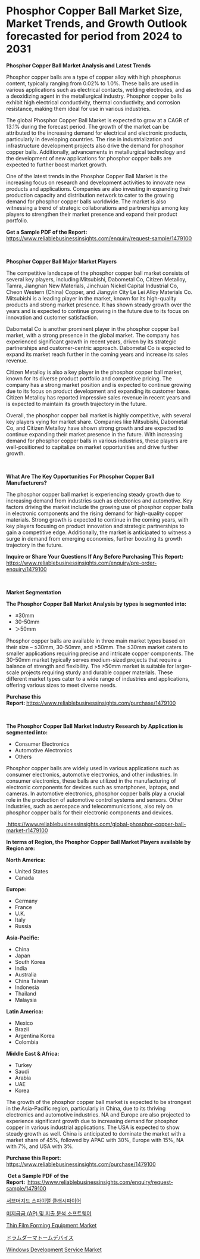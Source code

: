 <p><h1>Phosphor Copper Ball Market Size, Market Trends, and Growth Outlook forecasted for period from 2024 to 2031</h1></p><p><strong>Phosphor Copper Ball Market Analysis and Latest Trends</strong></p>
<p><p>Phosphor copper balls are a type of copper alloy with high phosphorus content, typically ranging from 0.02% to 1.0%. These balls are used in various applications such as electrical contacts, welding electrodes, and as a deoxidizing agent in the metallurgical industry. Phosphor copper balls exhibit high electrical conductivity, thermal conductivity, and corrosion resistance, making them ideal for use in various industries.</p><p>The global Phosphor Copper Ball Market is expected to grow at a CAGR of 13.1% during the forecast period. The growth of the market can be attributed to the increasing demand for electrical and electronic products, particularly in developing countries. The rise in industrialization and infrastructure development projects also drive the demand for phosphor copper balls. Additionally, advancements in metallurgical technology and the development of new applications for phosphor copper balls are expected to further boost market growth.</p><p>One of the latest trends in the Phosphor Copper Ball Market is the increasing focus on research and development activities to innovate new products and applications. Companies are also investing in expanding their production capacity and distribution network to cater to the growing demand for phosphor copper balls worldwide. The market is also witnessing a trend of strategic collaborations and partnerships among key players to strengthen their market presence and expand their product portfolio.</p></p>
<p><strong>Get a Sample PDF of the Report:&nbsp;</strong> <a href="https://www.reliablebusinessinsights.com/enquiry/request-sample/1479100">https://www.reliablebusinessinsights.com/enquiry/request-sample/1479100</a></p>
<p>&nbsp;</p>
<p><strong>Phosphor Copper Ball Major Market Players</strong></p>
<p><p>The competitive landscape of the phosphor copper ball market consists of several key players, including Mitsubishi, Dabometal Co, Citizen Metalloy, Tamra, Jiangnan New Materials, Jinchuan Nickel Capital Industrial Co, Cheon Western (China) Copper, and Jiangyin City Le Lei Alloy Materials Co. Mitsubishi is a leading player in the market, known for its high-quality products and strong market presence. It has shown steady growth over the years and is expected to continue growing in the future due to its focus on innovation and customer satisfaction.</p><p>Dabometal Co is another prominent player in the phosphor copper ball market, with a strong presence in the global market. The company has experienced significant growth in recent years, driven by its strategic partnerships and customer-centric approach. Dabometal Co is expected to expand its market reach further in the coming years and increase its sales revenue.</p><p>Citizen Metalloy is also a key player in the phosphor copper ball market, known for its diverse product portfolio and competitive pricing. The company has a strong market position and is expected to continue growing due to its focus on product development and expanding its customer base. Citizen Metalloy has reported impressive sales revenue in recent years and is expected to maintain its growth trajectory in the future.</p><p>Overall, the phosphor copper ball market is highly competitive, with several key players vying for market share. Companies like Mitsubishi, Dabometal Co, and Citizen Metalloy have shown strong growth and are expected to continue expanding their market presence in the future. With increasing demand for phosphor copper balls in various industries, these players are well-positioned to capitalize on market opportunities and drive further growth.</p></p>
<p>&nbsp;</p>
<p><strong>What Are The Key Opportunities For Phosphor Copper Ball Manufacturers?</strong></p>
<p><p>The phosphor copper ball market is experiencing steady growth due to increasing demand from industries such as electronics and automotive. Key factors driving the market include the growing use of phosphor copper balls in electronic components and the rising demand for high-quality copper materials. Strong growth is expected to continue in the coming years, with key players focusing on product innovation and strategic partnerships to gain a competitive edge. Additionally, the market is anticipated to witness a surge in demand from emerging economies, further boosting its growth trajectory in the future.</p></p>
<p><strong>Inquire or Share Your Questions If Any Before Purchasing This Report:</strong> <a href="https://www.reliablebusinessinsights.com/enquiry/pre-order-enquiry/1479100">https://www.reliablebusinessinsights.com/enquiry/pre-order-enquiry/1479100</a></p>
<p>&nbsp;</p>
<p><strong>Market Segmentation</strong></p>
<p><strong>The Phosphor Copper Ball Market Analysis by types is segmented into:</strong></p>
<p><ul><li>≤30mm</li><li>30-50mm</li><li>＞50mm</li></ul></p>
<p><p>Phosphor copper balls are available in three main market types based on their size – ≤30mm, 30-50mm, and >50mm. The ≤30mm market caters to smaller applications requiring precise and intricate copper components. The 30-50mm market typically serves medium-sized projects that require a balance of strength and flexibility. The >50mm market is suitable for larger-scale projects requiring sturdy and durable copper materials. These different market types cater to a wide range of industries and applications, offering various sizes to meet diverse needs.</p></p>
<p><strong>Purchase this Report:&nbsp;</strong><a href="https://www.reliablebusinessinsights.com/purchase/1479100">https://www.reliablebusinessinsights.com/purchase/1479100</a></p>
<p>&nbsp;</p>
<p><strong>The Phosphor Copper Ball Market Industry Research by Application is segmented into:</strong></p>
<p><ul><li>Consumer Electronics</li><li>Automotive Alectronics</li><li>Others</li></ul></p>
<p><p>Phosphor copper balls are widely used in various applications such as consumer electronics, automotive electronics, and other industries. In consumer electronics, these balls are utilized in the manufacturing of electronic components for devices such as smartphones, laptops, and cameras. In automotive electronics, phosphor copper balls play a crucial role in the production of automotive control systems and sensors. Other industries, such as aerospace and telecommunications, also rely on phosphor copper balls for their electronic components and devices.</p></p>
<p><a href="https://www.reliablebusinessinsights.com/global-phosphor-copper-ball-market-r1479100">&nbsp;https://www.reliablebusinessinsights.com/global-phosphor-copper-ball-market-r1479100</a></p>
<p><strong>In terms of Region, the Phosphor Copper Ball Market Players available by Region are:</strong></p>
<p>
    <p> <strong> North America: </strong>
        <ul>
            <li>United States</li>
            <li>Canada</li>
        </ul>
        </p> 
    <p> <strong> Europe: </strong>
        <ul>
            <li>Germany</li>
            <li>France</li>
            <li>U.K.</li>
            <li>Italy</li>
            <li>Russia</li>
        </ul>
        </p> 
    <p> <strong> Asia-Pacific: </strong>
        <ul>
            <li>China</li>
            <li>Japan</li>
            <li>South Korea</li>
            <li>India</li>
            <li>Australia</li>
            <li>China Taiwan</li>
            <li>Indonesia</li>
            <li>Thailand</li>
            <li>Malaysia</li>
        </ul>
        </p> 
    <p> <strong> Latin America: </strong>
        <ul>
            <li>Mexico</li>
            <li>Brazil</li>
            <li>Argentina Korea</li>
            <li>Colombia</li>
        </ul>
        </p> 
    <p> <strong> Middle East & Africa: </strong>
        <ul>
            <li>Turkey</li>
            <li>Saudi</li>
            <li>Arabia</li>
            <li>UAE</li>
            <li>Korea</li>
        </ul>
    </p>
    </p>
<p><p>The growth of the phosphor copper ball market is expected to be strongest in the Asia-Pacific region, particularly in China, due to its thriving electronics and automotive industries. NA and Europe are also projected to experience significant growth due to increasing demand for phosphor copper in various industrial applications. The USA is expected to show steady growth as well. China is anticipated to dominate the market with a market share of 45%, followed by APAC with 30%, Europe with 15%, NA with 7%, and USA with 3%.</p></p>
<p><strong>Purchase this Report: </strong><a href="https://www.reliablebusinessinsights.com/purchase/1479100">https://www.reliablebusinessinsights.com/purchase/1479100</a></p>
<p>&nbsp;<strong>Get a Sample PDF of the Report:&nbsp;&nbsp;</strong><a href="https://www.reliablebusinessinsights.com/enquiry/request-sample/1479100">https://www.reliablebusinessinsights.com/enquiry/request-sample/1479100</a></p>
<p><strong></strong></p>
<p><p><a href="https://medium.com/@aidenreinger/%EC%B9%A8%EC%A7%80-%EB%82%98%EC%84%A0-%EB%B6%84%EB%A5%98%EA%B8%B0-%EC%8B%9C%EC%9E%A5-%EC%8B%9C%EC%9E%A5-%EC%A0%90%EC%9C%A0%EC%9C%A8-%EC%8B%9C%EC%9E%A5-%ED%8A%B8%EB%A0%8C%EB%93%9C-%EA%B7%B8%EB%A6%AC%EA%B3%A0-%EB%AF%B8%EB%9E%98-%EC%84%B1%EC%9E%A5-%ED%83%90%EC%83%89-3e63b65167c8">서브머지드 스파이럴 클래시파이어</a></p><p><a href="https://medium.com/@clairhane1954/%EC%A7%80%EA%B8%89-%EA%B3%84%EC%A0%95-ap-%EB%B0%8F-%EC%A7%80%EC%B6%9C-%EB%B6%84%EC%84%9D-%EC%86%8C%ED%94%84%ED%8A%B8%EC%9B%A8%EC%96%B4-%EC%8B%9C%EC%9E%A5-%EA%B7%9C%EB%AA%A8-%EC%8B%9C%EC%9E%A5-%EC%A0%84%EB%A7%9D-%EB%B0%8F-%EC%8B%9C%EC%9E%A5-%EC%98%88%EC%B8%A1-2024%EB%85%84%EB%B6%80%ED%84%B0-2031%EB%85%84%EA%B9%8C%EC%A7%80-6b75a738d454">미지급금 (AP) 및 지출 분석 소프트웨어</a></p><p><a href="https://github.com/nancykennedykellievqfqt2/Market-Research-Report-List-2/blob/main/thin-film-forming-equipment-market.md">Thin Film Forming Equipment Market</a></p><p><a href="https://medium.com/@elihomenick1943/%E3%83%87%E3%82%B3%E3%83%BC%E3%83%87%E3%82%A3%E3%83%B3%E3%82%B0%E3%83%89%E3%83%A9%E3%83%A0%E3%83%87%E3%83%AB%E3%83%9E%E3%83%88%E3%83%BC%E3%83%A0%E3%83%87%E3%83%90%E3%82%A4%E3%82%B9%E5%B8%82%E5%A0%B4%E3%81%AE%E3%83%A1%E3%83%88%E3%83%AA%E3%82%AF%E3%82%B9-%E5%B8%82%E5%A0%B4%E3%82%B7%E3%82%A7%E3%82%A2-%E3%83%88%E3%83%AC%E3%83%B3%E3%83%89-%E6%88%90%E9%95%B7%E3%83%91%E3%82%BF%E3%83%BC%E3%83%B3-b88ea2026f24">ドラムダーマトームデバイス</a></p><p><a href="https://github.com/RosemarieLeffler2023/Market-Research-Report-List-1/blob/main/windows-development-service-market.md">Windows Development Service Market</a></p></p>